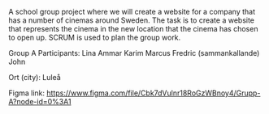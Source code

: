 A school group project where we will create a website for a company that has a number of cinemas around Sweden. 
The task is to create a website that represents the cinema in the new location that the cinema has chosen to open up. 
SCRUM is used to plan the group work.

Group A Participants:
Lina
Ammar
Karim
Marcus
Fredric (sammankallande)
John

Ort (city): Luleå

Figma link: https://www.figma.com/file/Cbk7dVulnr18RoGzWBnoy4/Grupp-A?node-id=0%3A1
